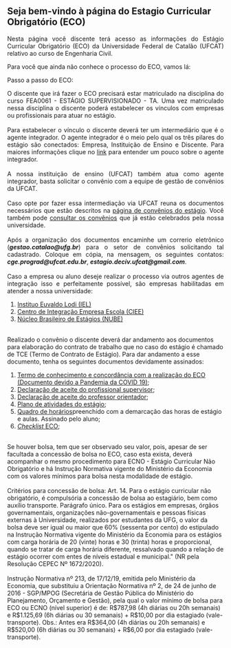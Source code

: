 ## Seja bem-vindo à página do Estagio Curricular Obrigatório (ECO)

<p align="justify">Nesta página você discente terá acesso as informações do Estágio Curricular Obrigatório (ECO) da Universidade Federal de Catalão (UFCAT) relativo ao curso de Engenharia Civil.</p>

Para você que ainda não conhece o processo do ECO, vamos lá:

Passo a passo do ECO:

<p align="justify">O discente que irá fazer o ECO precisará estar matriculado na disciplina do curso FEA0061 - ESTÁGIO SUPERVISIONADO - TA. Uma vez matriculado nessa disciplina o discente poderá estabelecer os vínculos com empresas ou profissionais para atuar no estágio. <br>
<br>
Para estabelecer o vínculo o discente deverá ter um intermediário que é o agente integrador. O agente integrador é o meio pelo qual os três pilares do estágio são conectados: Empresa, Instituição de Ensino e Discente. Para maiores informações clique no <a href="https://www.cieepr.org.br/o-que-e-um-agente-de-integracao-e-qual-o-seu-papel-junto-as-empresas-e-estudantes/#:~:text=Visando%20realizar%20a%20ponte%20entre,as%20empresas%20quanto%20para%20os"
target="_blank">link</a> para entender um pouco sobre o agente integrador.<br>
<br>
A nossa instituição de ensino (UFCAT) também atua como agente integrador, basta solicitar o convênio com a equipe de gestão de convênios da UFCAT.<br>
<br>
Caso opte por fazer essa intermediação via UFCAT reuna os documentos necessários que estão descritos na <a href="https://estagio.catalao.ufg.br/p/37376-documentacao"
target="_blank">página de convênios do estágio</a>. Você também pode <a href="https://www.convenios.ufg.br/p/2454-instrumentos-celebrados-pela-ufg"
target="_blank">consultar os convênios</a> que já estão celebrados pela nossa universidade.<br> 
<br>
Após a organização dos documentos encaminhe um correrio eletrônico (<i><b>gestao.catalao@ufg.br</b></i>) para o setor de convênios solicitando tal cadastrado. Coloque em cópia, na mensagem, os seguintes contatos: <i><b>cge.prograd@ufcat.edu.br</b></i>, <i><b>estagio.deciv.ufcat@gmail.com</b></i>.<br>
<br>
Caso a empresa ou aluno deseje realizar o processo via outros agentes de integração isso e perfeitamente possível, são empresas habilitadas em atender a nossa universidade:<br>
<ol>
<li><a href="https://ielgoias.com.br/iel/home" target="_blank">Instituo Euvaldo Lodi (IEL)</a></li> 
<li><a href="https://portal.ciee.org.br" target="_blank">Centro de Integração Empresa Escola (CIEE)</a></li> 
<li><a href="https://www.nube.com.br" target="_blank">Núcleo Brasileiro de Estágios (NUBE)</a></li> 
</ol>
<br>
Realizado o convênio o discente deverá dar andamento aos documentos para elaboração do contrato de trabalho que no caso do estágio é chamado de TCE (Termo de Contrato de Estágio). Para dar andamento a esse documento, tenha os seguintes documentos devidamente assinados:
<ol>
<li><a href="https://drive.google.com/file/d/1262fw5ZL3l6lrqzSZjFmmg1D7oqZRexZ/view?usp=sharing" target="_blank">Termo de conhecimento e concordância com a realização do ECO (Documento devido a Pandemia da COVID 19)</a>;</li> 
<li><a href="https://forms.gle/sxrFjFXJQ9gcGe4V7" target="_blank">Declaração de aceite do profissional supervisor</a>;</li> 
<li><a href="https://forms.gle/GMTTZM4oLtFG1Lhz9" target="_blank">Declaração de aceite do professor orientador</a>;</li> 
<li><a href="https://forms.gle/sxrFjFXJQ9gcGe4V7" target="_blank">Plano de atividades do estágio</a>;</li> 
<li><a href="https://drive.google.com/file/d/1KjZkCAUxXtfnlzb_hy_1bY-zN90DRREc/view?usp=sharing" target="_blank">Quadro de horários</a>preenchido com a demarcação das horas de estágio e aulas. Assinado pelo aluno;</li> 
<li><a href="https://drive.google.com/file/d/1-neCxJjrAF4wy7IuhCWZ0HZNwD3rPK5W/view?usp=sharing" target="_blank"><i>Checklist</i> ECO</a>;</li> 
</ol>
<br>
Se houver bolsa, tem que ser observado seu valor, pois, apesar de ser facultada a concessão de bolsa no ECO, caso esta exista, deverá acompanhar o mesmo procedimento para ECNO - Estágio Curricular Não Obrigatório e há Instrução Normativa vigente do Ministério da Economia com os valores mínimos para bolsa nesta modalidade de estágio. <br>
<br>
Critérios para concessão de bolsa:
Art. 14. Para o estágio curricular não obrigatório, é compulsória a concessão de bolsa ao estagiário, bem como auxílio transporte. Parágrafo único. Para os estágios em empresas, órgãos governamentais, organizações não-governamentais e pessoas físicas externas à Universidade, realizados por estudantes da UFG, o valor da bolsa deve ser igual ou maior que 60% (sessenta por cento) do estipulado na Instrução Normativa vigente do Ministério da Economia para os estágios com carga horária de 20 (vinte) horas e 30 (trinta) horas e proporcional, quando se tratar de carga horária diferente, ressalvado quando a relação de estágio ocorrer com entes de níveis estadual e municipal." (NR pela Resolução CEPEC Nº 1672/2020).<br>
<br>
Instrução Normativa nº 213, de 17/12/19, emitida pelo Ministério da Economia, que substituiu a Orientação Normativa nº 2, de 24 de junho de 2016 - SGP/MPOG (Secretária de Gestão Pública do Ministério do Planejamento, Orçamento e Gestão), pela qual o valor mínimo de bolsa para ECO ou ECNO (nível superior) é de: R$787,98 (4h diárias ou 20h semanais) e R$1.125,69 (6h diárias ou 30 semanais) + R$10,00 por dia estagiado (vale-transporte). Obs.: Antes era R$364,00 (4h diárias ou 20h semanais) e R$520,00 (6h diárias ou 30 semanais) + R$6,00 por dia estagiado (vale-transporte).
</p>



